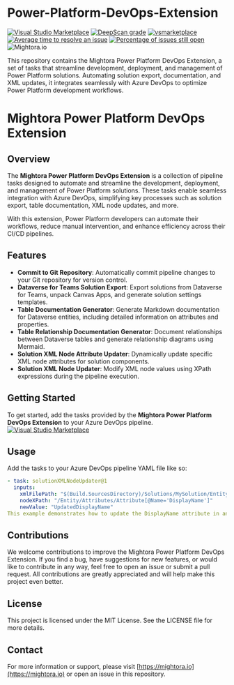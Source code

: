 # Power-Platform-DevOps-Extension
[![Visual Studio Marketplace](https://img.shields.io/badge/Marketplace-View%20Extension-blue?logo=visual-studio)](https://marketplace.visualstudio.com/items?itemName=mightoraio.mightora-power-platform-devOps-extension) [![DeepScan grade](https://deepscan.io/api/teams/25106/projects/28110/branches/903222/badge/grade.svg)](https://deepscan.io/dashboard#view=project&tid=25106&pid=28110&bid=903222) [![vsmarketplace](https://vsmarketplacebadges.dev/version/mightoraio.mightora-power-platform-devOps-extension.svg)](https://marketplace.visualstudio.com/items?itemName=mightoraio.mightora-power-platform-devOps-extension)  [![Average time to resolve an issue](http://isitmaintained.com/badge/resolution/mightora/Power-Platform-DevOps-Extension.svg)](http://isitmaintained.com/project/mightora/Power-Platform-DevOps-Extension)  [![Percentage of issues still open](http://isitmaintained.com/badge/open/mightora/Power-Platform-DevOps-Extension.svg)](http://isitmaintained.com/project/mightora/Power-Platform-DevOps-Extension) ![Mightora.io](https://img.shields.io/badge/Mightora-Visit-blue?logo=https://raw.githubusercontent.com/mightora/mightora.io/main/static/favicon-32x32.png&link=https://mightora.io)


This repository contains the Mightora Power Platform DevOps Extension, a set of tasks that streamline development, deployment, and management of Power Platform solutions. Automating solution export, documentation, and XML updates, it integrates seamlessly with Azure DevOps to optimize Power Platform development workflows.

# Mightora Power Platform DevOps Extension

## Overview

The **Mightora Power Platform DevOps Extension** is a collection of pipeline tasks designed to automate and streamline the development, deployment, and management of Power Platform solutions. These tasks enable seamless integration with Azure DevOps, simplifying key processes such as solution export, table documentation, XML node updates, and more.

With this extension, Power Platform developers can automate their workflows, reduce manual intervention, and enhance efficiency across their CI/CD pipelines.

## Features

- **Commit to Git Repository**: Automatically commit pipeline changes to your Git repository for version control.
- **Dataverse for Teams Solution Export**: Export solutions from Dataverse for Teams, unpack Canvas Apps, and generate solution settings templates.
- **Table Documentation Generator**: Generate Markdown documentation for Dataverse entities, including detailed information on attributes and properties.
- **Table Relationship Documentation Generator**: Document relationships between Dataverse tables and generate relationship diagrams using Mermaid.
- **Solution XML Node Attribute Updater**: Dynamically update specific XML node attributes for solution components.
- **Solution XML Node Updater**: Modify XML node values using XPath expressions during the pipeline execution.

## Getting Started

To get started, add the tasks provided by the **Mightora Power Platform DevOps Extension** to your Azure DevOps pipeline. 
[![Visual Studio Marketplace](https://img.shields.io/badge/Marketplace-View%20Extension-blue?logo=visual-studio)](https://marketplace.visualstudio.com/items?itemName=mightoraio.mightora-power-platform-devOps-extension)

## Usage

Add the tasks to your Azure DevOps pipeline YAML file like so:

```yaml
- task: solutionXMLNodeUpdater@1
  inputs:
    xmlFilePath: "$(Build.SourcesDirectory)/Solutions/MySolution/Entity.xml"
    nodeXPath: "/Entity/Attributes/Attribute[@Name='DisplayName']"
    newValue: "UpdatedDisplayName"
This example demonstrates how to update the DisplayName attribute in an XML file as part of your build or release pipeline.
```

## Contributions
We welcome contributions to improve the Mightora Power Platform DevOps Extension. If you find a bug, have suggestions for new features, or would like to contribute in any way, feel free to open an issue or submit a pull request. All contributions are greatly appreciated and will help make this project even better.

## License
This project is licensed under the MIT License. See the LICENSE file for more details.

## Contact
For more information or support, please visit [https://mightora.io](https://mightora.io) or open an issue in this repository.
